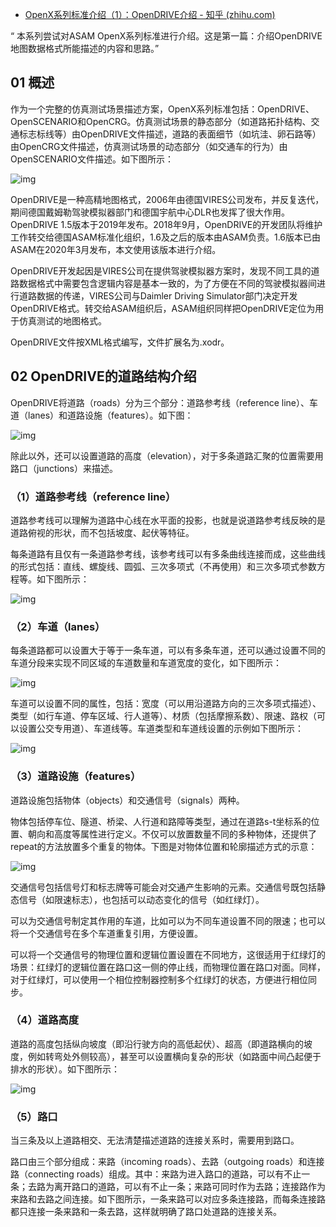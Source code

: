 - [OpenX系列标准介绍（1）：OpenDRIVE介绍 - 知乎 (zhihu.com)](https://zhuanlan.zhihu.com/p/163811654)

“ 本系列尝试对ASAM OpenX系列标准进行介绍。这是第一篇：介绍OpenDRIVE地图数据格式所能描述的内容和思路。”

## 01 概述

作为一个完整的仿真测试场景描述方案，OpenX系列标准包括：OpenDRIVE、OpenSCENARIO和OpenCRG。仿真测试场景的静态部分（如道路拓扑结构、交通标志标线等）由OpenDRIVE文件描述，道路的表面细节（如坑洼、卵石路等）由OpenCRG文件描述，仿真测试场景的动态部分（如交通车的行为）由OpenSCENARIO文件描述。如下图所示：

![img](https://pic1.zhimg.com/80/v2-16b71dc9ec9eaa45ac81e156b8316500_720w.jpg)

OpenDRIVE是一种高精地图格式，2006年由德国VIRES公司发布，并反复迭代，期间德国戴姆勒驾驶模拟器部门和德国宇航中心DLR也发挥了很大作用。OpenDRIVE 1.5版本于2019年发布。2018年9月，OpenDRIVE的开发团队将维护工作转交给德国ASAM标准化组织，1.6及之后的版本由ASAM负责。1.6版本已由ASAM在2020年3月发布，本文使用该版本进行介绍。

OpenDRIVE开发起因是VIRES公司在提供驾驶模拟器方案时，发现不同工具的道路数据格式中需要包含逻辑内容是基本一致的，为了方便在不同的驾驶模拟器间进行道路数据的传递，VIRES公司与Daimler Driving Simulator部门决定开发OpenDRIVE格式。转交给ASAM组织后，ASAM组织同样把OpenDRIVE定位为用于仿真测试的地图格式。

OpenDRIVE文件按XML格式编写，文件扩展名为.xodr。

## 02 OpenDRIVE的道路结构介绍

OpenDRIVE将道路（roads）分为三个部分：道路参考线（reference line）、车道（lanes）和道路设施（features）。如下图：

![img](https://pic3.zhimg.com/80/v2-6f578004e06a6b05766e2c47292f513e_720w.jpg)

除此以外，还可以设置道路的高度（elevation），对于多条道路汇聚的位置需要用路口（junctions）来描述。

### （1）道路参考线（reference line）

道路参考线可以理解为道路中心线在水平面的投影，也就是说道路参考线反映的是道路俯视的形状，而不包括坡度、起伏等特征。

每条道路有且仅有一条道路参考线，该参考线可以有多条曲线连接而成，这些曲线的形式包括：直线、螺旋线、圆弧、三次多项式（不再使用）和三次多项式参数方程等。如下图所示：

![img](https://pic1.zhimg.com/80/v2-90b1888a7ccdc31a4628abc85f0000a4_720w.jpg)

### （2）车道（lanes）

每条道路都可以设置大于等于一条车道，可以有多条车道，还可以通过设置不同的车道分段来实现不同区域的车道数量和车道宽度的变化，如下图所示：

![img](https://pic4.zhimg.com/80/v2-e58cdd2ed8e92d09349b2a042495bdeb_720w.jpg)

车道可以设置不同的属性，包括：宽度（可以用沿道路方向的三次多项式描述）、类型（如行车道、停车区域、行人道等）、材质（包括摩擦系数）、限速、路权（可以设置公交专用道）、车道线等。车道类型和车道线设置的示例如下图所示：

![img](https://pic2.zhimg.com/80/v2-7764f21731bfcb779a4fbfe33bf5d239_720w.jpg)

### （3）道路设施（features）

道路设施包括物体（objects）和交通信号（signals）两种。

物体包括停车位、隧道、桥梁、人行道和路障等类型，通过在道路s-t坐标系的位置、朝向和高度等属性进行定义。不仅可以放置数量不同的多种物体，还提供了repeat的方法放置多个重复的物体。下图是对物体位置和轮廓描述方式的示意：

![img](https://pic1.zhimg.com/80/v2-80308ac7a14c58e45511365ff9ec875c_720w.jpg)

交通信号包括信号灯和标志牌等可能会对交通产生影响的元素。交通信号既包括静态信号（如限速标志），也包括可以动态变化的信号（如红绿灯）。

可以为交通信号制定其作用的车道，比如可以为不同车道设置不同的限速；也可以将一个交通信号在多个车道重复引用，方便设置。

可以将一个交通信号的物理位置和逻辑位置设置在不同地方，这很适用于红绿灯的场景：红绿灯的逻辑位置在路口这一侧的停止线，而物理位置在路口对面。同样，对于红绿灯，可以使用一个相位控制器控制多个红绿灯的状态，方便进行相位同步。

### （4）道路高度

道路的高度包括纵向坡度（即沿行驶方向的高低起伏）、超高（即道路横向的坡度，例如转弯处外侧较高），甚至可以设置横向复杂的形状（如路面中间凸起便于排水的形状）。如下图所示：

![img](https://pic3.zhimg.com/80/v2-d01de0ab9e95ec01c8bcf07b5e606006_720w.jpg)

### （5）路口

当三条及以上道路相交、无法清楚描述道路的连接关系时，需要用到路口。

路口由三个部分组成：来路（incoming roads）、去路（outgoing roads）和连接路（connecting roads）组成。其中：来路为进入路口的道路，可以有不止一条；去路为离开路口的道路，可以有不止一条；来路可同时作为去路；连接路作为来路和去路之间连接。如下图所示，一条来路可以对应多条连接路，而每条连接路都只连接一条来路和一条去路，这样就明确了路口处道路的连接关系。